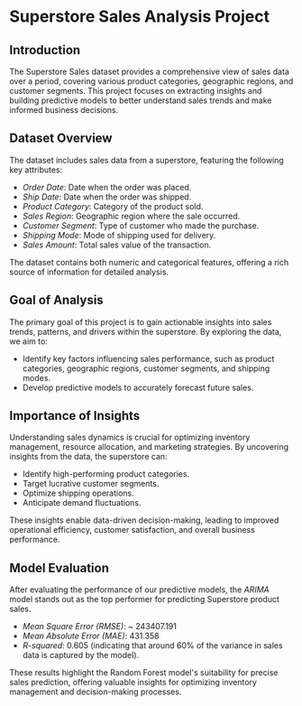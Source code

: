 # Superstore Sales Analysis Project

## Introduction
The Superstore Sales dataset provides a comprehensive view of sales data over a period, covering various product categories, geographic regions, and customer segments. This project focuses on extracting insights and building predictive models to better understand sales trends and make informed business decisions.

## Dataset Overview
The dataset includes sales data from a superstore, featuring the following key attributes:
- *Order Date*: Date when the order was placed.
- *Ship Date*: Date when the order was shipped.
- *Product Category*: Category of the product sold.
- *Sales Region*: Geographic region where the sale occurred.
- *Customer Segment*: Type of customer who made the purchase.
- *Shipping Mode*: Mode of shipping used for delivery.
- *Sales Amount*: Total sales value of the transaction.

The dataset contains both numeric and categorical features, offering a rich source of information for detailed analysis.

## Goal of Analysis
The primary goal of this project is to gain actionable insights into sales trends, patterns, and drivers within the superstore. By exploring the data, we aim to:
- Identify key factors influencing sales performance, such as product categories, geographic regions, customer segments, and shipping modes.
- Develop predictive models to accurately forecast future sales.

## Importance of Insights
Understanding sales dynamics is crucial for optimizing inventory management, resource allocation, and marketing strategies. By uncovering insights from the data, the superstore can:
- Identify high-performing product categories.
- Target lucrative customer segments.
- Optimize shipping operations.
- Anticipate demand fluctuations.

These insights enable data-driven decision-making, leading to improved operational efficiency, customer satisfaction, and overall business performance.

## Model Evaluation
After evaluating the performance of our predictive models, the *ARIMA* model stands out as the top performer for predicting Superstore product sales. 

- *Mean Square Error (RMSE)*: ~ 243407.191
- *Mean Absolute Error (MAE)*: 431.358
- *R-squared*:  0.605 (indicating that around 60% of the variance in sales data is captured by the model).

These results highlight the Random Forest model's suitability for precise sales prediction, offering valuable insights for optimizing inventory management and decision-making processes.
